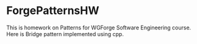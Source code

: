 # ForgePatternsHW
This is homework on Patterns for WGForge Software Engineering course. Here is Bridge pattern implemented using cpp.
